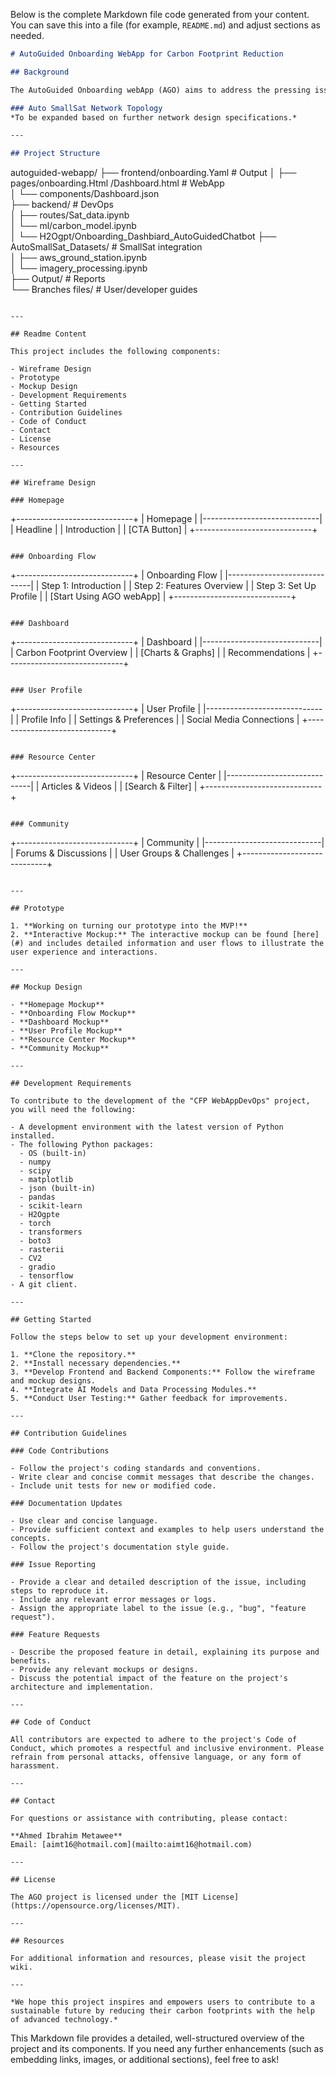 Below is the complete Markdown file code generated from your content. You can save this into a file (for example, `README.md`) and adjust sections as needed.

```md
# AutoGuided Onboarding WebApp for Carbon Footprint Reduction

## Background

The AutoGuided Onboarding webApp (AGO) aims to address the pressing issue of carbon footprint reduction through innovative technology. By leveraging autonomous small satellites (smallsats) for earth observation, this webApp provides users with personalized insights and recommendations to help them reduce their carbon footprint. The goal is to empower individuals and organizations to take actionable steps towards a more sustainable future.

### Auto SmallSat Network Topology
*To be expanded based on further network design specifications.*

---

## Project Structure

```
autoguided-webapp/
├── frontend/onboarding.Yaml         # Output 
│   ├── pages/onboarding.Html /Dashboard.html   # WebApp  
│   └── components/Dashboard.json  
├── backend/                         # DevOps  
│   ├── routes/Sat_data.ipynb  
│   └── ml/carbon_model.ipynb  
│       └── H2Ogpt/Onboarding_Dashbiard_AutoGuidedChatbot
├── AutoSmallSat_Datasets/            # SmallSat integration  
│   ├── aws_ground_station.ipynb  
│   └── imagery_processing.ipynb  
├── Output/                          # Reports  
└── Branches files/                  # User/developer guides
```

---

## Readme Content

This project includes the following components:

- Wireframe Design
- Prototype
- Mockup Design
- Development Requirements
- Getting Started
- Contribution Guidelines
- Code of Conduct
- Contact
- License
- Resources

---

## Wireframe Design

### Homepage

```
+-----------------------------+
|         Homepage            |
|-----------------------------|
| Headline                    |
| Introduction                |
| [CTA Button]                |
+-----------------------------+
```

### Onboarding Flow

```
+-----------------------------+
|       Onboarding Flow       |
|-----------------------------|
| Step 1: Introduction        |
| Step 2: Features Overview   |
| Step 3: Set Up Profile      |
| [Start Using AGO webApp]    |
+-----------------------------+
```

### Dashboard

```
+-----------------------------+
|         Dashboard           |
|-----------------------------|
| Carbon Footprint Overview   |
| [Charts & Graphs]           |
| Recommendations             |
+-----------------------------+
```

### User Profile

```
+-----------------------------+
|       User Profile          |
|-----------------------------|
| Profile Info                |
| Settings & Preferences      |
| Social Media Connections    |
+-----------------------------+
```

### Resource Center

```
+-----------------------------+
|      Resource Center        |
|-----------------------------|
| Articles & Videos           |
| [Search & Filter]           |
+-----------------------------+
```

### Community

```
+-----------------------------+
|         Community           |
|-----------------------------|
| Forums & Discussions        |
| User Groups & Challenges    |
+-----------------------------+
```

---

## Prototype

1. **Working on turning our prototype into the MVP!**
2. **Interactive Mockup:** The interactive mockup can be found [here](#) and includes detailed information and user flows to illustrate the user experience and interactions.

---

## Mockup Design

- **Homepage Mockup**
- **Onboarding Flow Mockup**
- **Dashboard Mockup**
- **User Profile Mockup**
- **Resource Center Mockup**
- **Community Mockup**

---

## Development Requirements

To contribute to the development of the "CFP WebAppDevOps" project, you will need the following:

- A development environment with the latest version of Python installed.
- The following Python packages:
  - OS (built-in)
  - numpy
  - scipy
  - matplotlib
  - json (built-in)
  - pandas
  - scikit-learn
  - H2Ogpte
  - torch
  - transformers
  - boto3
  - rasterii
  - CV2
  - gradio
  - tensorflow
- A git client.

---

## Getting Started

Follow the steps below to set up your development environment:

1. **Clone the repository.**
2. **Install necessary dependencies.**
3. **Develop Frontend and Backend Components:** Follow the wireframe and mockup designs.
4. **Integrate AI Models and Data Processing Modules.**
5. **Conduct User Testing:** Gather feedback for improvements.

---

## Contribution Guidelines

### Code Contributions

- Follow the project's coding standards and conventions.
- Write clear and concise commit messages that describe the changes.
- Include unit tests for new or modified code.

### Documentation Updates

- Use clear and concise language.
- Provide sufficient context and examples to help users understand the concepts.
- Follow the project's documentation style guide.

### Issue Reporting

- Provide a clear and detailed description of the issue, including steps to reproduce it.
- Include any relevant error messages or logs.
- Assign the appropriate label to the issue (e.g., "bug", "feature request").

### Feature Requests

- Describe the proposed feature in detail, explaining its purpose and benefits.
- Provide any relevant mockups or designs.
- Discuss the potential impact of the feature on the project's architecture and implementation.

---

## Code of Conduct

All contributors are expected to adhere to the project's Code of Conduct, which promotes a respectful and inclusive environment. Please refrain from personal attacks, offensive language, or any form of harassment.

---

## Contact

For questions or assistance with contributing, please contact:

**Ahmed Ibrahim Metawee**  
Email: [aimt16@hotmail.com](mailto:aimt16@hotmail.com)

---

## License

The AGO project is licensed under the [MIT License](https://opensource.org/licenses/MIT).

---

## Resources

For additional information and resources, please visit the project wiki.

---

*We hope this project inspires and empowers users to contribute to a sustainable future by reducing their carbon footprints with the help of advanced technology.*
```

This Markdown file provides a detailed, well-structured overview of the project and its components. If you need any further enhancements (such as embedding links, images, or additional sections), feel free to ask!
